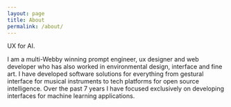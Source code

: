 ```yaml
---
layout: page
title: About
permalink: /about/
---
```


UX for AI.

I am a multi-Webby winning prompt engineer, ux designer and web developer who has also worked in environmental design, interface and fine art. I have developed software solutions for everything from gestural interface for musical instruments to tech platforms for open source intelligence. Over the past 7 years I have focused exclusively on developing interfaces for machine learning applications.
